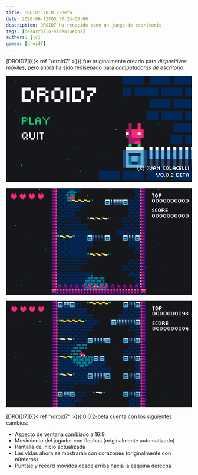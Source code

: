 ```yaml
---
title: DROID7 v0.0.2-beta
date: 2020-06-12T05:37:24-03:00
description: DROID7 Ha renacido como un juego de escritorio
tags: [desarrollo-videojuegos]
authors: [jc]
games: [droid7]
---
```


[DROID7]({{< ref "/droid7" >}}) fue originalmente creado para _dispositivos móviles_, pero ahora ha sido rediseñado para _computadoras de escritorio_.

![Pantalla de inicio](screenshot_1.png)

![Juego](screenshot_2.png)

![Juego](screenshot_3.png)

[DROID7]({{< ref "/droid7" >}}) 0.0.2-beta cuenta con los siguientes cambios:

-   Aspecto de ventana cambiado a 16:9
-   Movimiento del jugador con flechas (originalmente automatizado)
-   Pantalla de inicio actualizada
-   Las vidas ahora se mostrarán con corazones (originalmente con números)
-   Puntaje y récord movidos desde arriba hacia la esquina derecha
